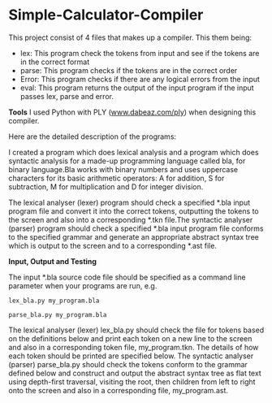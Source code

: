 # Simple-Calculator-Compiler

This project consist of 4 files that makes up a compiler. This them being:
- lex: This program check the tokens from input and see if the tokens are in the correct format
- parse: This program checks if the tokens are in the correct order
- Error: This program checks if there are any logical errors from the input
- eval: This program returns the output of the input program if the input passes lex, parse and error.

**Tools**
I used Python with PLY (www.dabeaz.com/ply) when designing this compiler.

Here are the detailed description of the programs:

I created a program which does lexical analysis and a program which does syntactic analysis for a made-up programming language called bla, for binary language.Bla works with binary numbers and uses uppercase characters for its basic arithmetic operators: A for addition, S for subtraction, M for multiplication and D for integer division.

The lexical analyser (lexer) program should check a specified *.bla input program file and convert it into the correct tokens, outputting the tokens to the screen and also into a corresponding *.tkn file.The syntactic analyser (parser) program should check a specified *.bla input program file conforms to the specified grammar and generate an appropriate abstract syntax tree which is output to the screen and to a corresponding *.ast file.

**Input, Output and Testing**

The input *.bla source code file should be specified as a command line parameter when your programs are 
run, e.g.

    lex_bla.py my_program.bla
    
    parse_bla.py my_program.bla
 
The lexical analyser (lexer) lex_bla.py should check the file for tokens based on the definitions below and 
print each token on a new line to the screen and also in a corresponding token file, my_program.tkn. The 
details of how each token should be printed are specified below.
The syntactic analyser (parser) parse_bla.py should check the tokens conform to the grammar defined 
below and construct and output the abstract syntax tree as flat text using depth-first traversal, visiting the 
root, then children from left to right onto the screen and also in a corresponding file, my_program.ast.

